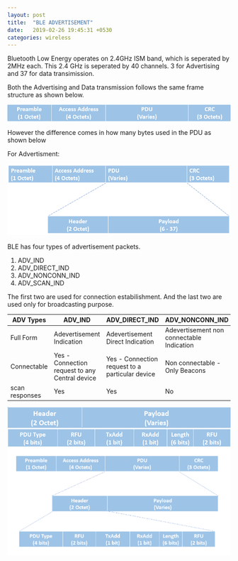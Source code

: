 ```yaml
---
layout: post
title:  "BLE ADVERTISEMENT"
date:   2019-02-26 19:45:31 +0530
categories: wireless
---
```


Bluetooth Low Energy operates on 2.4GHz ISM band, which is seperated by 2MHz each. This 2.4 GHz is seperated by 40 channels.
3 for Advertising and 37 for data transimission.

Both the Advertising and Data transmission follows the same frame structure as shown below.

![GitHub Logo](/images/ble_adv_full_frame.PNG)

However the difference comes in how many bytes used in the PDU as shown below

For Advertisment:

![GitHub Logo](/images/adv_frame_structure.PNG)


BLE has four types of advertisement packets.
1. ADV_IND
2. ADV_DIRECT_IND
3. ADV_NONCONN_IND
4. ADV_SCAN_IND

The first two are used for connection estabilishment. And the last two are used only for broadcasting purpose.


ADV Types |ADV_IND | ADV_DIRECT_IND | ADV_NONCONN_IND | ADV_SCAN_IND
-------- | ------------ | ------------- | -------------- | ----------
Full Form | Adevertisement Indication | Adevertisement Direct Indication | Adevertisement non connectable Indication |  Adevertisement scannable Indication
Connectable | Yes - Connection request to any Central device | Yes - Connection request to a particular device | Non connectable - Only Beacons |  Non connectable - Only Beacons
scan responses | Yes | Yes | No |  Yes



![GitHub Logo](/images/ble_adv_pdu.PNG)
![GitHub Logo](/images/ble_adv_pdu_header.PNG)
![GitHub Logo](/images/ble_adv_full_pic.PNG)


